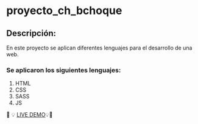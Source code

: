 # proyecto_ch_bchoque

## **Descripción:**

En este proyecto se aplican diferentes lenguajes para el desarrollo de una web.

### Se aplicaron los siguientes lenguajes:

1. HTML
2. CSS
3. SASS
4. JS

🚀 💡 [LIVE DEMO](https://borischoque.github.io/proyecto_ch_bchoque/)💡🚀
